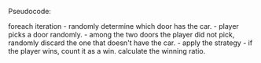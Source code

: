 Pseudocode:

  foreach iteration
      - randomly determine which door has the car.
      - player picks a door randomly.
      - among the two doors the player did not pick, randomly discard the one
        that doesn't have the car.
      - apply the strategy
      - if the player wins, count it as a win.
  calculate the winning ratio.